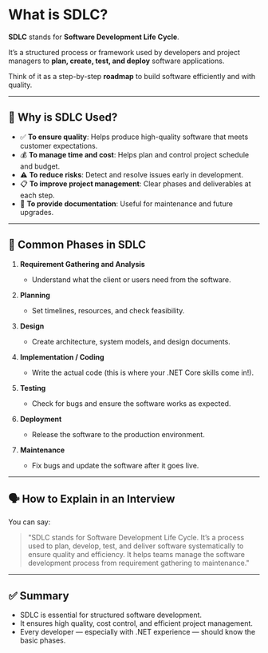 
# What is SDLC?

**SDLC** stands for **Software Development Life Cycle**.

It’s a structured process or framework used by developers and project managers to **plan, create, test, and deploy** software applications.

Think of it as a step-by-step **roadmap** to build software efficiently and with quality.

---

## 📌 Why is SDLC Used?

- ✅ **To ensure quality**: Helps produce high-quality software that meets customer expectations.
- 💰 **To manage time and cost**: Helps plan and control project schedule and budget.
- ⚠️ **To reduce risks**: Detect and resolve issues early in development.
- 📋 **To improve project management**: Clear phases and deliverables at each step.
- 📝 **To provide documentation**: Useful for maintenance and future upgrades.

---

## 🔄 Common Phases in SDLC

1. **Requirement Gathering and Analysis**  
   - Understand what the client or users need from the software.

2. **Planning**  
   - Set timelines, resources, and check feasibility.

3. **Design**  
   - Create architecture, system models, and design documents.

4. **Implementation / Coding**  
   - Write the actual code (this is where your .NET Core skills come in!).

5. **Testing**  
   - Check for bugs and ensure the software works as expected.

6. **Deployment**  
   - Release the software to the production environment.

7. **Maintenance**  
   - Fix bugs and update the software after it goes live.

---

## 🗣️ How to Explain in an Interview

You can say:

> "SDLC stands for Software Development Life Cycle. It’s a process used to plan, develop, test, and deliver software systematically to ensure quality and efficiency. It helps teams manage the software development process from requirement gathering to maintenance."

---

## ✅ Summary

- SDLC is essential for structured software development.
- It ensures high quality, cost control, and efficient project management.
- Every developer — especially with .NET experience — should know the basic phases.
